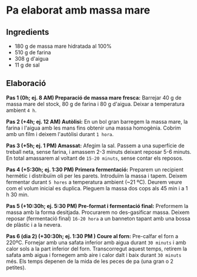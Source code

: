 # Pa elaborat amb massa mare

## Ingredients

* 180 g de massa mare hidratada al 100%
* 510 g de farina
* 308 g d'aigua
* 11 g de sal  

## Elaboració

**Pas 1 (0h; ej. 8 AM) Preparació de massa mare fresca:** Barrejar 40 g de massa mare del stock, 80 g de farina i 80 g d'aigua. Deixar a temperatura ambient `4 h`.

**Pas 2 (+4h; ej. 12 AM) Autòlisi:** En un bol gran barregem la massa mare, la farina i l'aigua amb les mans fins obtenir una massa homogènia. Cobrim amb un film i deixem l'autòlisi durant `1 hora`.

**Pas 3 (+5h; ej. 1 PM) Amassat:** Afegim la sal. Passem a una superfície de treball neta, sense farina, i amassem 2-3 minuts deixant reposar 5-6 minuts. En total amassarem al voltant de `15-20 minuts`, sense contar els reposos.

**Pas 4 (+5:30h; ej. 1:30 PM) Primera fermentació:** Preparem un recipient hermètic i distribuïm oli per les parets. Introduïm la massa i tapem. Deixem fermentar durant `5 hores` a temperatura ambient (~21 ºC). Deurem veure com el volum inicial es duplica. Pleguem la massa dos cops als 45 min i a 1 h 30 min.

**Pas 5 (+10:30h; ej. 5:30 PM) Pre-format i fermentació final:** Preformem la massa amb la forma desitjada. Procurarem no des-gasificar massa. Deixem reposar (fermentació final) `16-20 hora` a un banneton tapant amb una bossa de plàstic i a la nevera.

**Pas 6 (dia 2) (+30:30h; ej. 1:30 PM ) Coure al forn:** Pre-calfar el forn a 220ºC. Fornejar amb una safata inferior amb aigua durant `30 minuts` i amb calor sols a la part inferior del forn. Transcorregut aquest temps, retirem la safata amb aigua i fornegem amb aire i calor dalt i baix durant `30 minuts` més. Els temps depenen de la mida de les peces de pa (una gran o 2 petites).
